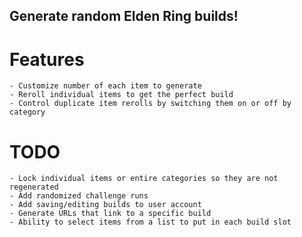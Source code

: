 ## Generate random Elden Ring builds!

# Features

    - Customize number of each item to generate
    - Reroll individual items to get the perfect build
    - Control duplicate item rerolls by switching them on or off by category

# TODO

    - Lock individual items or entire categories so they are not regenerated
    - Add randomized challenge runs
    - Add saving/editing builds to user account
    - Generate URLs that link to a specific build
    - Ability to select items from a list to put in each build slot
